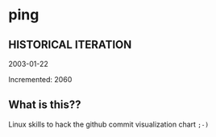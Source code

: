 # ping

## HISTORICAL ITERATION
2003-01-22

Incremented: 2060

## What is this?? 
Linux skills to hack the github commit visualization chart `;-)`
